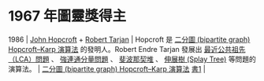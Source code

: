 # 1967 年圖靈獎得主

1986 | [John Hopcroft](https://zh.wikipedia.org/wiki/%E7%B4%84%E7%BF%B0%C2%B7%E9%9C%8D%E6%99%AE%E5%85%8B%E6%B4%9B%E5%A4%AB%E7%89%B9) + [Robert Tarjan](https://zh.wikipedia.org/wiki/%E7%BE%85%E4%BC%AF%E7%89%B9%C2%B7%E5%A1%94%E6%8F%9A) | Hopcroft 是 [二分圖 (bipartite graph) Hopcroft–Karp 演算法](https://en.wikipedia.org/wiki/Bipartite_graph) 的發明人。Robert Endre Tarjan 發展出 [最近公共祖先（LCA）問題](https://en.wikipedia.org/wiki/Lowest_common_ancestor) 、 [強連通分量問題](https://zh.wikipedia.org/wiki/%E5%BC%BA%E8%BF%9E%E9%80%9A%E5%88%86%E9%87%8F) 、 [斐波那契堆](https://zh.wikipedia.org/wiki/%E6%96%90%E6%B3%A2%E9%82%A3%E5%A5%91%E5%A0%86) 、 [伸展樹 (Splay Tree)](https://zh.wikipedia.org/wiki/%E4%BC%B8%E5%B1%95%E6%A0%91) 等問題的演算法。 | [二分圖 (bipartite graph) Hopcroft–Karp 演算法](https://en.wikipedia.org/wiki/Bipartite_graph) [書1](https://www.cs.cornell.edu/jeh/book.pdf) |
